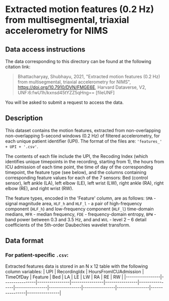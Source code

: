 # Extracted motion features (0.2 Hz) from multisegmental, triaxial accelerometry for NIMS

## Data access instructions
The data corresponding to this directory can be found at the following citation link:
> Bhattacharyay, Shubhayu, 2021, "Extracted motion features (0.2 Hz) from multisegmental, triaxial accelerometry for NIMS", https://doi.org/10.7910/DVN/FMGE6E, Harvard Dataverse, V2, UNF:6:fwU1h/kxnsd45tYZZ5qHng== [fileUNF]

You will be asked to submit a request to access the data.

## Description
This dataset contains the motion features, extracted from non-overlapping non-overlapping 5-second windows (0.2 Hz) of filtered accelerometry, for each unique patient identifier (UPI). The format of the files are: `'features_' + UPI + '.csv'`.

The contents of each file include the UPI, the Recoding Index (which identifies unique timepoints in the recording, starting from 1), the hours from ICU admission of each time point, the time of day of the corresponding timepoint, the feature type (see below), and the columns containing corresponding feature values for each of the 7 sensors: Bed (control sensor), left ankle (LA), left elbow (LE), left wrist (LW), right ankle (RA), right elbow (RE), and right wrist (RW).

The feature types, encoded in the 'Feature' column, are as follows: `SMA` - signal magnitude area, `HLF_h` and `HLF_l` - a pair of high-frequency component (`HLF_h`) and low-frequency component (`HLF_l`) time-domain medians, `MFR` - median frequency, `FDE` - frequency-domain entropy, `BPW` - band power between 0.3 and 3.5 Hz, and and `WVL` - level 2 – 6 detail coefficients of the 5th-order Daubechies wavelet transform.

## Data format
### For patient-specific `.csv`:
Extracted features data is stored in an N x 12 table with the following column variables:
| UPI             | RecordingIdx             | HoursFromICUAdmission             | TimeOfDay             | Feature            | Bed             | LA             | LE             | LW             | RA             | RE             | RW             |
|-----------------|----------------|----------------|----------------|----------------|----------------|----------------|----------------|----------------|----------------|----------------|----------------|
